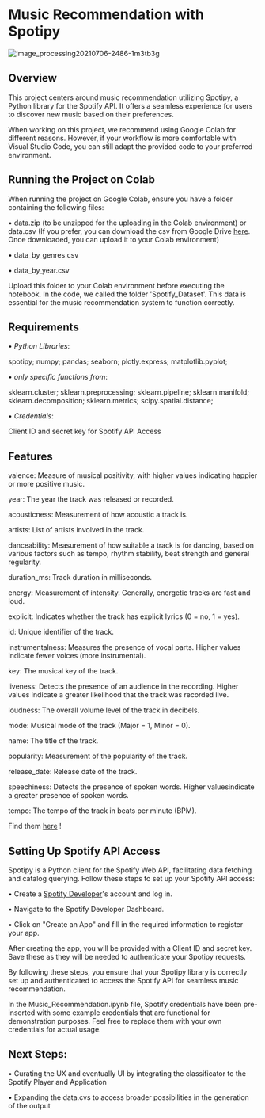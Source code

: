 # Music Recommendation with Spotipy

![image_processing20210706-2486-1m3tb3g](https://github.com/luciaokay/DataMining2023/assets/151770842/792e0b56-f6e8-41d3-9486-75b0a781e883) 

## Overview
This project centers around music recommendation utilizing Spotipy, a Python library for the Spotify API. It offers a seamless experience for users to discover new music based on their preferences.

When working on this project, we recommend using Google Colab for different reasons. 
However, if your workflow is more comfortable with Visual Studio Code, you can still adapt the provided code to your preferred environment.

## Running the Project on Colab
When running the project on Google Colab, ensure you have a folder containing the following files:

• data.zip (to be unzipped for the uploading in the Colab environment) or data.csv (If you prefer, you can download the csv from Google Drive [here](https://drive.google.com/drive/folders/1D2pCa-uhnMvLbTpLH2Rx-9ZaG6lVtVgP?usp=sharing). Once downloaded, you can upload it to your Colab environment)

• data_by_genres.csv

• data_by_year.csv

Upload this folder to your Colab environment before executing the notebook. In the code, we called the folder 'Spotify_Dataset'. 
This data is essential for the music recommendation system to function correctly.


## Requirements

• _Python Libraries_:

spotipy; 
numpy; 
pandas; 
seaborn; 
plotly.express; 
matplotlib.pyplot; 

• _only specific functions from_:

sklearn.cluster; 
sklearn.preprocessing; 
sklearn.pipeline; 
sklearn.manifold; 
sklearn.decomposition; 
sklearn.metrics; 
scipy.spatial.distance; 

• _Credentials_:

Client ID and secret key for Spotify API Access

## Features


valence: Measure of musical positivity, with higher values ​​indicating happier or more positive music.

year: The year the track was released or recorded.

acousticness: Measurement of how acoustic a track is.

artists: List of artists involved in the track.

danceability: Measurement of how suitable a track is for dancing, based on various factors such as tempo, rhythm stability, beat strength and general regularity.

duration_ms: Track duration in milliseconds.

energy: Measurement of intensity. Generally, energetic tracks are fast and loud.

explicit: Indicates whether the track has explicit lyrics (0 = no, 1 = yes).

id: Unique identifier of the track.

instrumentalness: Measures the presence of vocal parts. Higher values ​​indicate fewer voices (more instrumental).

key: The musical key of the track.

liveness: Detects the presence of an audience in the recording. Higher values ​​indicate a greater likelihood that the track was recorded live.

loudness: The overall volume level of the track in decibels.

mode: Musical mode of the track (Major = 1, Minor = 0).

name: The title of the track.

popularity: Measurement of the popularity of the track.

release_date: Release date of the track.

speechiness: Detects the presence of spoken words. Higher values ​​indicate a greater presence of spoken words.

tempo: The tempo of the track in beats per minute (BPM).

Find them [here](https://developer.spotify.com/documentation/web-api/reference/get-audio-features) !


## Setting Up Spotify API Access
Spotipy is a Python client for the Spotify Web API, facilitating data fetching and catalog querying. 
Follow these steps to set up your Spotify API access:

• Create a [Spotify Developer](https://developer.spotify.com/)'s account and log in. 

• Navigate to the Spotify Developer Dashboard.

• Click on "Create an App" and fill in the required information to register your app.

After creating the app, you will be provided with a Client ID and secret key. Save these as they will be needed to authenticate your Spotipy requests.

By following these steps, you ensure that your Spotipy library is correctly set up and authenticated to access the Spotify API for seamless music recommendation.

In the Music_Recommendation.ipynb file, Spotify credentials have been pre-inserted with some example credentials that are functional for demonstration purposes. Feel free to replace them with your own credentials for actual usage.

## Next Steps:

• Curating the UX and eventually UI by integrating the classificator to the Spotify Player and Application 

• Expanding the data.cvs to access broader possibilities in the generation of the output
